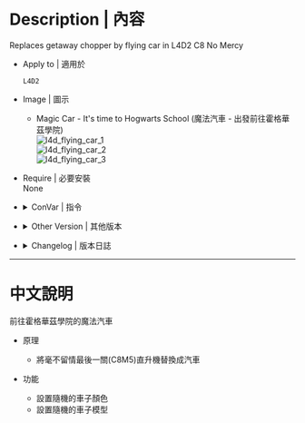 # Description | 內容
Replaces getaway chopper by flying car in L4D2 C8 No Mercy

* Apply to | 適用於
	```
	L4D2
	```

* Image | 圖示
	* Magic Car - It's time to Hogwarts School (魔法汽車 - 出發前往霍格華茲學院)
	<br/>![l4d_flying_car_1](image/l4d_flying_car_1.gif)
	<br/>![l4d_flying_car_2](image/l4d_flying_car_2.jpg)
	<br/>![l4d_flying_car_3](image/l4d_flying_car_3.jpg)

* Require | 必要安裝
<br/>None

* <details><summary>ConVar | 指令</summary>

	* cfg/sourcemod/l4d_flying_car.cfg
		```php
        // Custom color (rgb), leave black to use default color
        l4d_flying_car_color ""

        // Enable/Disable this plugin. 0:disable, 1:enable
        l4d_flying_car_enable "1"

        // Explode car? 0:disable, 1:enable
        l4d_flying_car_explode "1"

        // Ignite car on leaving? 0:disable, 1:enable
        l4d_flying_car_ignite "1"

        // Car model (1:taxi, 2:police car)
        l4d_flying_car_model "1"

        // Choose color randomly instead using custom one? 0:disable, 1:enable
        l4d_flying_car_random_color "1"

        // Choose model randomly instead using custom one? 0:disable, 1:enable
        l4d_flying_car_random_model "1"
		```
</details>

* <details><summary>Other Version | 其他版本</summary>

    1. [l4d_flying_car](https://forums.alliedmods.net/showthread.php?t=323429): (L4D1) Replaces helicopter at No Mercy's escape by a flying car
        > (L4D1) 將醫院的第五關救援直升機替換成車子
</details>

* <details><summary>Changelog | 版本日誌</summary>

	* v1.4 (2023-2-18)
	    * Remake codes to make it work in l4d2
	    * Map name check after c8m5

	* v1.0
	    * [Original Plugin by axelnieves2012](https://forums.alliedmods.net/showthread.php?p=2694666)
</details>

- - - -
# 中文說明
前往霍格華茲學院的魔法汽車

* 原理
	* 將毫不留情最後一關(C8M5)直升機替換成汽車

* 功能
	* 設置隨機的車子顏色
    * 設置隨機的車子模型

